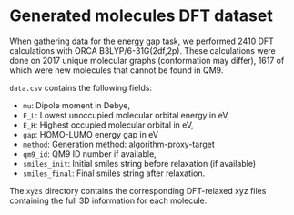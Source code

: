 # Generated molecules DFT dataset

When gathering data for the energy gap task, we performed 2410 DFT calculations with ORCA B3LYP/6-31G(2df,2p). These calculations were done on 2017 unique molecular graphs (conformation may differ),
1617 of which were new molecules that cannot be found in QM9.

`data.csv` contains the following fields:

- `mu`: Dipole moment in Debye,
- `E_L`: Lowest unoccupied molecular orbital energy in eV,
- `E_H`: Highest occupied molecular orbital in eV,
- `gap`: HOMO-LUMO energy gap in eV
- `method`: Generation method: algorithm-proxy-target
- `qm9_id`: QM9 ID number if available,
- `smiles_init`: Initial smiles string before relaxation (if available)
- `smiles_final`: Final smiles string after relaxation.


The `xyzs` directory contains the corresponding DFT-relaxed xyz files containing the full 3D information for each molecule.  